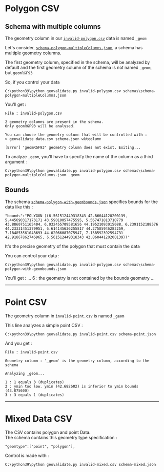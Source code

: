 # Polygon CSV

## Schema with multiple columns

The geometry column in our [`invalid-polygon.csv`](..invalid-polygon.csv) data is named `_geom`

Let's consider, [`schema-polygon-multipleColumns.json`](../schemas/schema-polygon-multipleColumns.json), a schema has multiple geometry columns.

The first geometry column, specified in the schema, will be analyzed by default and the first geometry column of the schema is not named `_geom`, but `geomRGF93`

So, if you control your data

    C:\python39\python geovalidate.py invalid-polygon.csv schemas\schema-polygon-multipleColumns.json

You'll get :

    File : invalid-polygon.csv

    2 geometry columns are present in the schema.
    Only geomRGF93 will be analysed.

    You can choose the geometry column that will be controlled with :
    > geovalidate data.csv schema.json wktcolumn

    [Error] 'geomRGF93' geometry column does not exist. Exiting...

To analyze `_geom`, you'll have to specify the name of the column as a third argument :

    C:\python39\python geovalidate.py invalid-polygon.csv schemas\schema-polygon-multipleColumns.json _geom

## Bounds

The schema [`schema-polygon-with-geombounds.json`](../schemas/schema-polygon-with-geombounds.json) specifies bounds for the data like this :

    "bounds":"POLYGON ((6.561512449318343 42.86044120200139, 5.445690317173171 43.59010057475595, 5.567471813710779 43.8860751165404, 6.032455709581656 44.19521093015088, 6.2391152188576 44.23331451379951, 6.614145636255817 44.27585946282259, 7.184853561048693 44.02066087075947, 7.138592392594731 42.91867862746965, 6.561512449318343 42.86044120200139))"

It's the precise geometry of the polygon that must contain the data

You can control your data :

    C:\python39\python geovalidate.py invalid-polygon.csv schemas\schema-polygon-with-geombounds.json

You'll get :
...
6 : the geometry is not contained by the bounds geometry
...

----

# Point CSV

The geometry column in `invalid-point.csv` is named `_geom`

This line analyzes a simple point CSV :

    C:\python39\python geovalidate.py invalid-point.csv schema-point.json

And you get :

    File : invalid-point.csv

    Geometry column : '_geom' is the geometry column, according to the schema

    Analyzing _geom...

    1 : 1 equals 3 (duplicates)
    2 : ymin too low. ymin (42.682602) is inferior to ymin bounds (43.075600)
    3 : 3 equals 1 (duplicates)

----

# Mixed Data CSV

The CSV contains polygon and point Data.  
The schema contains this geometry type specification :

    "geomtype":["point", "polygon"],

Control is made with :

    C:\python39\python geovalidate.py invalid-mixed.csv schema-mixed.json
